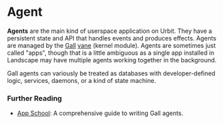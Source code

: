 # Agent

**Agents** are the main kind of userspace application on Urbit. They have a persistent state and API that handles events and produces effects. Agents are managed by the [Gall](gall.md) [vane](vane.md) (kernel module). Agents are sometimes just called "apps", though that is a little ambiguous as a single app installed in Landscape may have multiple agents working together in the background.

Gall agents can variously be treated as databases with developer-defined logic, services, daemons, or a kind of state machine.

### Further Reading

- [App School](../courses/app-school): A comprehensive guide to writing Gall agents.
